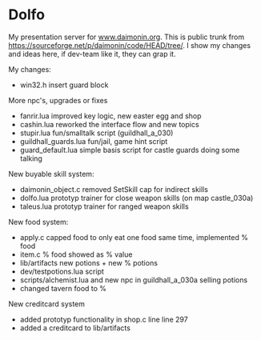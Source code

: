 # Dolfo
My presentation server for www.daimonin.org.
This is public trunk from https://sourceforge.net/p/daimonin/code/HEAD/tree/.
I show my changes and ideas here, if dev-team like it, they can grap it.

My changes:
- win32.h insert guard block

More npc's, upgrades or fixes
- fanrir.lua improved key logic, new easter egg and shop
- cashin.lua reworked the interface flow and new topics
- stupir.lua fun/smalltalk script (guildhall_a_030)
- guildhall_guards.lua fun/jail, game hint script
- guard_default.lua simple basis script for castle guards doing some talking

New buyable skill system:
- daimonin_object.c removed SetSkill cap for indirect skills
- dolfo.lua prototyp trainer for close weapon skills (on map castle_030a)
- taleus.lua prototyp trainer for ranged weapon skills

New food system:
- apply.c capped food to only eat one food same time, implemented % food
- item.c % food showed as % value
- lib/artifacts new potions + new % potions
- dev/testpotions.lua script
- scripts/alchemist.lua and new npc in guildhall_a_030a selling potions
- changed tavern food to %

New creditcard system
- added prototyp functionality in shop.c line line 297
- added a creditcard to lib/artifacts
